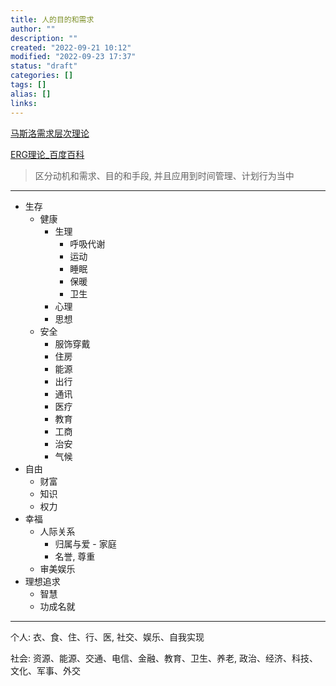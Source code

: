 ```yaml
---
title: 人的目的和需求
author: ""
description: ""
created: "2022-09-21 10:12"
modified: "2022-09-23 17:37"
status: "draft"
categories: []
tags: []
alias: []
links: 
---
```


[马斯洛需求层次理论](../areas/Education/马斯洛需求层次理论.md)

[ERG理论_百度百科](https://baike.baidu.com/item/ERG理论/10032815?fr=aladdin)

> 区分动机和需求、目的和手段, 并且应用到时间管理、计划行为当中

---
- 生存
    - 健康
        - 生理
            - 呼吸代谢
            - 运动
            - 睡眠
            - 保暖
            - 卫生
        - 心理
        - 思想
    - 安全
        - 服饰穿戴
        - 住房
        - 能源
        - 出行
        - 通讯
        - 医疗
        - 教育
        - 工商
        - 治安
        - 气候
- 自由
    - 财富
    - 知识
    - 权力
- 幸福
    - 人际关系
        - 归属与爱 - 家庭
        - 名誉, 尊重
    - 审美娱乐
- 理想追求
    - 智慧
    - 功成名就

---
个人: 衣、食、住、行、医, 社交、娱乐、自我实现

社会: 资源、能源、交通、电信、金融、教育、卫生、养老, 政治、经济、科技、文化、军事、外交